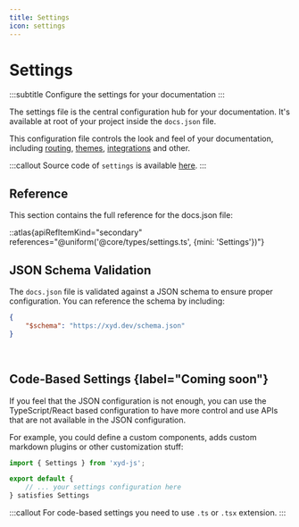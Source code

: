 ```yaml
---
title: Settings
icon: settings
---
```


# Settings
:::subtitle
Configure the settings for your documentation
:::

The settings file is the central configuration hub for your documentation. 
It's available at root of your project inside the `docs.json` file.


This configuration file controls the look and feel of your documentation, including [routing](/docs/guides/routing), 
[themes](/docs/guides/themes), [integrations](/docs/guides/integrations/analytics/analytics-integrations) and other.

:::callout
Source code of `settings` is available [here](https://github.com/livesession/xyd/blob/master/packages/xyd-core/src/types/settings.ts).
:::

## Reference
This section contains the full reference for the docs.json file:

::atlas{apiRefItemKind="secondary" references="@uniform('@core/types/settings.ts', {mini: 'Settings'})"}


## JSON Schema Validation
The `docs.json` file is validated against a JSON schema to ensure proper configuration. You can reference the schema by including:

```json
{
    "$schema": "https://xyd.dev/schema.json"
}
```


&nbsp;

## Code-Based Settings {label="Coming soon"}
If you feel that the JSON configuration is not enough, you can use the TypeScript/React based configuration
to have more control and use APIs that are not available in the JSON configuration.

For example, you could define a custom components, adds custom markdown plugins or other customization stuff:

```ts
import { Settings } from 'xyd-js';

export default {
    // ... your settings configuration here
} satisfies Settings
```

:::callout
For code-based settings you need to use `.ts` or `.tsx` extension.
:::

